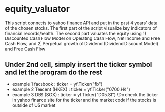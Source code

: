 # equity_valuator
This script connects to yahoo finance API and put in the past 4 years' data of the chosen stocks. The first part of the script visualize key indicators of financial records/health. The second part valuates the equity using 1) Discounted Cash Flow Model on Operating Cash Flow, Net Income and Free Cash Flow, and 2) Perpetual growth of Dividend (Dividend Discount Model) and Free Cash Flow

## Under 2nd cell, simply insert the ticker symbol and let the program do the rest
* example 1 facebook : ticker = yf.Ticker("fb")
* example 2 Tencent (HKEX) : ticker = yf.Ticker("0700.HK")
* example 3 DBS (SGX) : ticker = yf.Ticker("D05.SI")
\Do check the ticker in yahoo finance site for the ticker and the market code if the stocks is outside of US market
